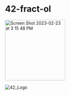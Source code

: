 # 42-fract-ol

<img width="199" alt="Screen Shot 2023-02-23 at 3 15 48 PM" src="https://github.com/myagjz/42-fract-ol/assets/112881823/7d5e298b-c8e9-4f19-ab39-8bef2c91b2f4">

![42_Logo](https://github.com/myagjz/42-fract-ol/assets/112881823/451bf784-ce9b-44ef-bdfb-b8ca2837b364)
